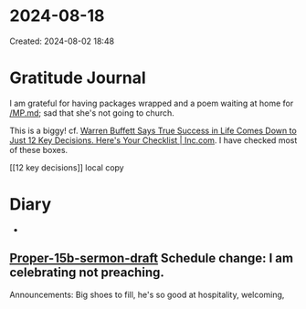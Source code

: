 # 2024-08-18
Created: 2024-08-02 18:48

# Gratitude Journal 

I am grateful for having packages wrapped and a poem waiting at home for [/MP.md](/MP.md); sad that she's not going to church.

This is a biggy! cf. [Warren Buffett Says True Success in Life Comes Down to Just 12 Key Decisions. Here's Your Checklist | Inc.com](https://www.inc.com/bill-murphy-jr/warren-buffett-says-success-in-life-comes-down-to-just-12-really-good-decisions-heres-your-checklist.html "Warren Buffett Says True Success in Life Comes Down to Just 12 Key Decisions. Here's Your Checklist | Inc.com"). I have checked most of these boxes. 

[[12 key decisions]] local copy
# Diary 

- 

## [Proper-15b-sermon-draft](Proper-15b-sermon-draft.md) Schedule change: I am celebrating not preaching.

Announcements: Big shoes to fill, he's so good at hospitality, welcoming, 

